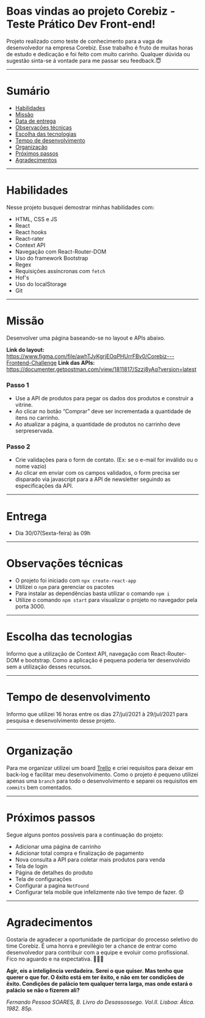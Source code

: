 # Boas vindas ao projeto Corebiz - Teste Prático Dev Front-end!

Projeto realizado como teste de conhecimento para a vaga de desenvolvedor na empresa Corebiz.
Esse trabalho é fruto de muitas horas de estudo e dedicação e foi feito com muito carinho. Qualquer dúvida ou sugestão sinta-se á vontade para me passar seu feedback.😇

---

# Sumário
<!-- Finalizar -->
- [Habilidades](#habilidades)
- [Missão](#missão)
- [Data de entrega](#entrega)
- [Observações técnicas](#Observações-técnicas)
- [Escolha das tecnologias](#Escolhadastecnologias)
- [Tempo de desenvolvimento](#tempodedesenvolvimento)
- [Organização](#organizacao)
- [Próximos passos](#proximos)
- [Agradecimentos](#agradecimentos)
---

# Habilidades

Nesse projeto busquei demostrar minhas habilidades com:

  - HTML, CSS e JS
  - React
  - React hooks
  - React-rater
  - Context API
  - Navegação com React-Router-DOM
  - Uso do framework Bootstrap
  - Regex
  - Requisições assíncronas com `fetch`
  - Hof's
  - Uso do localStorage
  - Git

---

#  Missão

Desenvolver uma página baseando-se no layout e APIs abaixo.

**Link do layout:** 
https://www.figma.com/file/awhTJyKgrjEOqPHUrrFBv0/Corebiz---Frontend-Challenge
**Link das APIs:** 
https://documenter.getpostman.com/view/1811817/Szzj8yAq?version=latest

### Passo 1
-  Use a API de produtos para pegar os dados dos produtos e construir a vitrine.
-  Ao clicar no botão “Comprar” deve ser incrementada a quantidade de itens no carrinho.
-  Ao atualizar a página, a quantidade de produtos no carrinho deve serpreservada.


### Passo 2
-  Crie validações para o form de contato. (Ex: se o e-mail for inválido ou o nome vazio)
-  Ao clicar em enviar com os campos validados, o form precisa ser disparado via javascript para a API de newsletter seguindo as especificações da API.

---

# Entrega

  -  Dia 30/07(Sexta-feira) às 09h 

---

  # Observações técnicas

 - O projeto foi iniciado com `npx create-react-app`
 - Utilizei o `npm` para gerenciar os pacotes
 - Para instalar as dependências basta utilizar o comando `npm i`
 - Utilize o comando `npm start` para visualizar o projeto no navegador pela porta 3000.

---

  # Escolha das tecnologias
   
  Informo que a utilização de Context API, navegação com React-Router-DOM e bootstrap. Como a aplicação é pequena poderia ter desenvolvido sem a utilização desses recursos.

  ---

  # Tempo de desenvolvimento

  Informo que utilizei 16 horas entre os dias 27/jul/2021 à 29/jul/2021 para pesquisa e desenvolvimento desse projeto.
  
---

  # Organização

  Para me organizar utilizei um board  [Trello](https://trello.com/) e criei requisitos para deixar em back-log e facilitar meu desenvolvimento.
  Como o projeto é pequeno utilizei apenas uma `branch` para todo o desenvolvimento e separei os requisitos em `commits` bem comentados.

---

  # Próximos passos

 Segue alguns pontos possíveis para a continuação do projeto:

  - Adicionar uma página de carrinho
  - Adicionar total compra e finalização de pagamento
  - Nova consulta a API para coletar mais produtos para venda
  - Tela de login
  - Página de detalhes do produto
  - Tela de configurações
  - Configurar a pagina `NotFound`
  - Configurar tela mobile que infelizmente não tive tempo de fazer. 😟

---

  # Agradecimentos

   Gostaria de agradecer a oportunidade de participar do processo seletivo do time Corebiz. É uma honra e previlégio ter a chance de entrar como desenvolvedor para contribuir com a equipe e evoluir como profissional. Fico no aguardo e na expectativa. 🎯👨‍💻


  **Agir, eis a inteligência verdadeira. Serei o que quiser. Mas tenho que querer o que for. O êxito está em ter êxito, e não em ter condições de êxito. Condições de palácio tem qualquer terra larga, mas onde estará o palácio se não o fizerem ali?**

_Fernando Pessoa SOARES, B. Livro do Desassossego. Vol.II. Lisboa: Ática. 1982. 85p._ 

